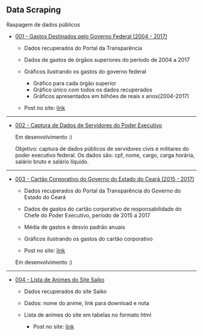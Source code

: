 ## Data Scraping

Raspagem de dados públicos

* [001 - Gastos Destinados pelo Governo Federal (2004 - 2017)](001/)

	* Dados recuperados do Portal da Transparência
	* Dados de gastos de órgãos superiores do período de 2004 a 2017
	* Gráficos ilustrando os gastos do governo federal

		* Gráfico para cada órgão superior
		* Gráfico único com todos os dados recuperados
		* Gráficos apresentados em bilhões de reais x anos(2004-2017)

	* Post no site: [link](http://edsonlead.com/hackeando-gastos-governamentais-com-python-3/)

***

* [002 - Captura de Dados de Servidores do Poder Executivo](002/)

    Em desenvolvimento :)

    Objetivo: captura de dados públicos de servidores civis e militares do poder executivo federal. Os dados são: cpf, nome, cargo, carga horária, salário bruto e salário líquido.

***

* [003 - Cartão Corporativo do Governo do Estado do Ceará (2015 - 2017)](003/)

    * Dados recuperados do Portal da Transparência do Governo do Estado do Ceará
    * Dados de gastos do cartão corporativo de responsabilidade do Chefe do Poder Executivo, período de 2015 a 2017
    * Média de gastos e desvio padrão anuais
    * Gráficos ilustrando os gastos do cartão corporativo

    * Post no site: [link](http://edsonlead.com/gastos-cartao-corporativo-estado-ce/)

    Em desenvolvimento :)

***

* [004 - Lista de Animes do Site Saiko](004/)

    * Dados recuperados do site Saiko
    * Dados: nome do anime, link para download e nota
    * Lista de animes do site em tabelas no formato html

	  * Post no site: [link](http://edsonlead.com/lista-de-animes-do-site-saiko/)
